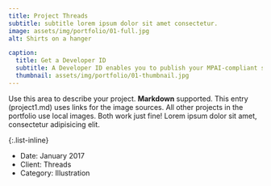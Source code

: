 ```yaml
---
title: Project Threads
subtitle: subtitle lorem ipsum dolor sit amet consectetur.
image: assets/img/portfolio/01-full.jpg
alt: Shirts on a hanger

caption:
  title: Get a Developer ID
  subtitle: A Developer ID enables you to publish your MPAI-compliant software modules 
  thumbnail: assets/img/portfolio/01-thumbnail.jpg
---
```

Use this area to describe your project. **Markdown** supported. This entry (project1.md) uses links for the image sources. All other projects in the portfolio use local images. Both work just fine! Lorem ipsum dolor sit amet, consectetur adipisicing elit. 

{:.list-inline}
- Date: January 2017
- Client: Threads
- Category: Illustration

